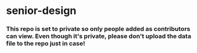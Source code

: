 # senior-design

### This repo is set to private so only people added as contributors can view. Even though it's private, please don't upload the data file to the repo just in case!
